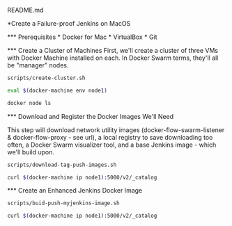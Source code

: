 README.md

*Create a Failure-proof Jenkins on MacOS

*** Prerequisites
    * Docker for Mac
    * VirtualBox
    * Git

*** Create a Cluster of Machines
First, we'll create a cluster of three VMs with Docker Machine installed on each. 
In Docker Swarm terms, they'll all be "manager" nodes.

```bash
scripts/create-cluster.sh

eval $(docker-machine env node1)

docker node ls
```

*** Download and Register the Docker Images We'll Need

This step will download network utility images (docker-flow-swarm-listener & docker-flow-proxy - see url), a local registry to save downloading too often, a Docker Swarm visualizer tool, and a base Jenkins image - which we'll build upon.

```bash
scripts/download-tag-push-images.sh

curl $(docker-machine ip node1):5000/v2/_catalog
```

*** Create an Enhanced Jenkins Docker Image
```bash
scripts/buid-push-myjenkins-image.sh

curl $(docker-machine ip node1):5000/v2/_catalog 
```